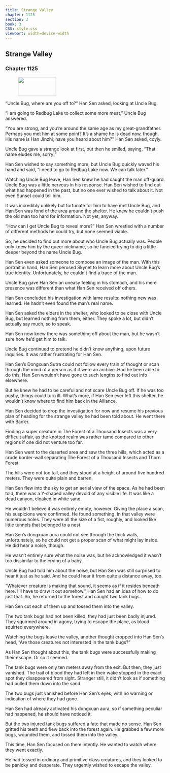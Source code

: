 ```yaml
---
title: Strange Valley
chapter: 1125
section: 3
book: 3
CSS: style.css
viewport: width=device-width
---
```


## Strange Valley

### Chapter 1125

<figure>
	<img src="../Images/gem.gif" alt="" id="gem" width="120" height="60" />
</figure>

“Uncle Bug, where are you off to?” Han Sen asked, looking at Uncle Bug.

“I am going to Redbug Lake to collect some more meat,” Uncle Bug answered.

“You are strong, and you’re around the same age as my great-grandfather. Perhaps you met him at some point? It’s a shame he is dead now, though. His name is Han Jinzhi; have you heard about him?” Han Sen asked, coyly.

Uncle Bug gave a strange look at first, but then he smiled, saying, “That name eludes me, sorry!”

Han Sen wished to say something more, but Uncle Bug quickly waved his hand and said, “I need to go to Redbug Lake now. We can talk later.”

Watching Uncle Bug leave, Han Sen knew he had caught the man off-guard. Uncle Bug was a little nervous in his response. Han Sen wished to find out what had happened in the past, but no one ever wished to talk about it. Not even Sunset could tell him.

It was incredibly unlikely but fortunate for him to have met Uncle Bug, and Han Sen was fond of the area around the shelter. He knew he couldn’t push the old man too hard for information. Not yet, anyway.

“How can I get Uncle Bug to reveal more?” Han Sen wrestled with a number of different methods he could try, but none seemed viable.

So, he decided to find out more about who Uncle Bug actually was. People only knew him by the queer nickname, so he fancied trying to dig a little deeper beyond the name Uncle Bug.

Han Sen even asked someone to compose an image of the man. With this portrait in hand, Han Sen perused Skynet to learn more about Uncle Bug’s true identity. Unfortunately, he couldn’t find a trace of the man.

Uncle Bug gave Han Sen an uneasy feeling in his stomach, and his mere presence was different than what Han Sen received off others.

Han Sen concluded his investigation with lame results: nothing new was learned. He hadn’t even found the man’s real name.

Han Sen asked the elders in the shelter, who looked to be close with Uncle Bug, but learned nothing from them, either. They spoke a lot, but didn’t actually say much, so to speak.

Han Sen now knew there was something off about the man, but he wasn’t sure how he’d get him to talk.

Uncle Bug continued to pretend he didn’t know anything, upon future inquiries. It was rather frustrating for Han Sen.

Han Sen’s Dongxuan Sutra could not follow every train of thought or scan through the mind of a person as if it were an archive. Had he been able to do this, Han Sen wouldn’t have gone to such lengths to find out info elsewhere.

But he knew he had to be careful and not scare Uncle Bug off. If he was too pushy, things could turn ill. What’s more, if Han Sen ever left this shelter, he wouldn’t know where to find him back in the Alliance.

Han Sen decided to drop the investigation for now and resume his previous plan of heading for the strange valley he had been told about. He went there with Bao’er.

Finding a super creature in The Forest of a Thousand Insects was a very difficult affair, as the knotted realm was rather tame compared to other regions if one did not venture too far.

Han Sen went to the deserted area and saw the three hills, which acted as a crude border-wall separating The Forest of a Thousand Insects and Thorn Forest.

The hills were not too tall, and they stood at a height of around five hundred meters. They were quite plain and barren.

Han Sen flew into the sky to get an aerial view of the space. As he had been told, there was a Y-shaped valley devoid of any visible life. It was like a dead canyon, cloaked in white sand.

He wouldn’t believe it was entirely empty, however. Giving the place a scan, his suspicions were confirmed. He found something. In that valley were numerous holes. They were all the size of a fist, roughly, and looked like little tunnels that belonged to a nest.

Han Sen’s dongxuan aura could not see through the thick walls, unfortunately, so he could not get a proper scan of what might lay inside. He did hear a noise, though.

He wasn’t entirely sure what the noise was, but he acknowledged it wasn’t too dissimilar to the crying of a baby.

Uncle Bug had told him about the noise, but Han Sen was still surprised to hear it just as he said. And he could hear it from quite a distance away, too.

“Whatever creature is making that sound, it seems as if it resides beneath here. I’ll have to draw it out somehow.” Han Sen had an idea of how to do just that. So, he returned to the forest and caught two tank bugs.

Han Sen cut each of them up and tossed them into the valley.

The two tank bugs had not been killed, they had just been badly injured. They squirmed around in agony, trying to escape the place, as blood squirted everywhere.

Watching the bugs leave the valley, another thought cropped into Han Sen’s head, “Are those creatures not interested in the tank bugs?”

As Han Sen thought about this, the tank bugs were successfully making their escape. Or so it seemed.

The tank bugs were only ten meters away from the exit. But then, they just vanished. The trail of blood they had left in their wake stopped in the exact spot they disappeared from sight. Stranger still, it didn’t look as if something had pulled them down into the sand.

The two bugs just vanished before Han Sen’s eyes, with no warning or indication of where they had gone.

Han Sen had already activated his dongxuan aura, so if something peculiar had happened, he should have noticed it.

But the two injured tank bugs suffered a fate that made no sense. Han Sen gritted his teeth and flew back into the forest again. He grabbed a few more bugs, wounded them, and tossed them into the valley.

This time, Han Sen focused on them intently. He wanted to watch where they went exactly.

He had tossed in ordinary and primitive class creatures, and they looked to be panicky and desperate. They urgently wished to escape the valley.